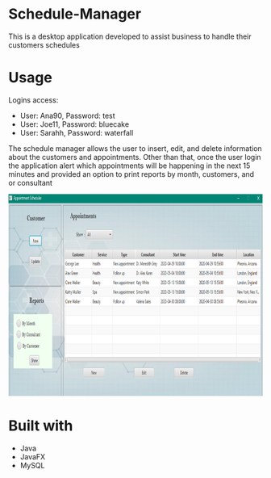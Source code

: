 # Schedule-Manager

This is a desktop application developed to assist business to handle their customers schedules

# Usage
Logins access:
- User: Ana90, Password: test
- User: Joe11, Password: bluecake
- User: Sarahh, Password: waterfall

 The schedule manager allows the user to insert, edit, and delete information about the customers and appointments. Other than that, once the user 
 login the application alert which appointments will be happening in the next 15 minutes and provided an option to print reports by month, customers, and or  consultant
 
 <img src="https://github.com/dajalac/Schedule-Manager/blob/main/src/images/home-screenshot.PNG" height="400" />
 
 # Built with
 - Java
 - JavaFX
 - MySQL
